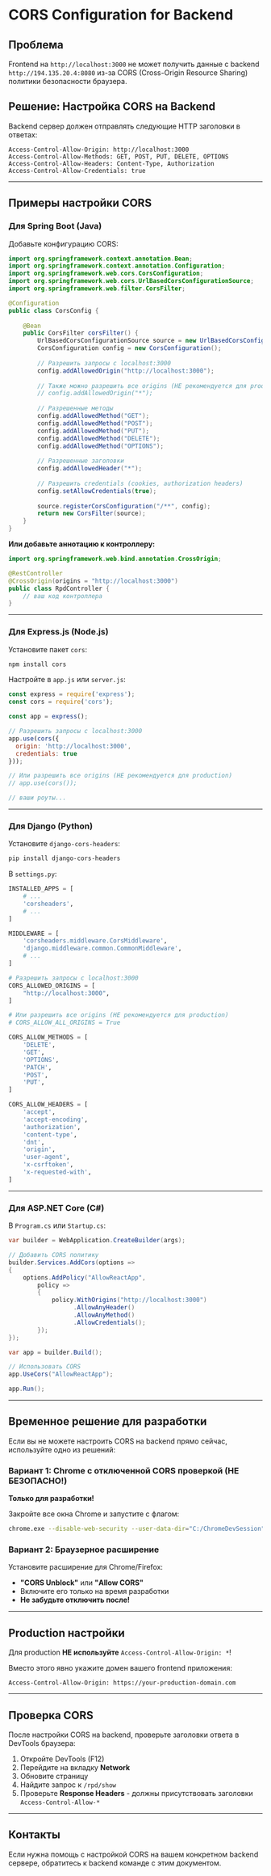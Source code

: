 # CORS Configuration for Backend

## Проблема

Frontend на `http://localhost:3000` не может получить данные с backend `http://194.135.20.4:8080` из-за CORS (Cross-Origin Resource Sharing) политики безопасности браузера.

## Решение: Настройка CORS на Backend

Backend сервер должен отправлять следующие HTTP заголовки в ответах:

```
Access-Control-Allow-Origin: http://localhost:3000
Access-Control-Allow-Methods: GET, POST, PUT, DELETE, OPTIONS
Access-Control-Allow-Headers: Content-Type, Authorization
Access-Control-Allow-Credentials: true
```

---

## Примеры настройки CORS

### Для Spring Boot (Java)

Добавьте конфигурацию CORS:

```java
import org.springframework.context.annotation.Bean;
import org.springframework.context.annotation.Configuration;
import org.springframework.web.cors.CorsConfiguration;
import org.springframework.web.cors.UrlBasedCorsConfigurationSource;
import org.springframework.web.filter.CorsFilter;

@Configuration
public class CorsConfig {
    
    @Bean
    public CorsFilter corsFilter() {
        UrlBasedCorsConfigurationSource source = new UrlBasedCorsConfigurationSource();
        CorsConfiguration config = new CorsConfiguration();
        
        // Разрешить запросы с localhost:3000
        config.addAllowedOrigin("http://localhost:3000");
        
        // Также можно разрешить все origins (НЕ рекомендуется для production)
        // config.addAllowedOrigin("*");
        
        // Разрешенные методы
        config.addAllowedMethod("GET");
        config.addAllowedMethod("POST");
        config.addAllowedMethod("PUT");
        config.addAllowedMethod("DELETE");
        config.addAllowedMethod("OPTIONS");
        
        // Разрешенные заголовки
        config.addAllowedHeader("*");
        
        // Разрешить credentials (cookies, authorization headers)
        config.setAllowCredentials(true);
        
        source.registerCorsConfiguration("/**", config);
        return new CorsFilter(source);
    }
}
```

**Или добавьте аннотацию к контроллеру:**

```java
import org.springframework.web.bind.annotation.CrossOrigin;

@RestController
@CrossOrigin(origins = "http://localhost:3000")
public class RpdController {
    // ваш код контроллера
}
```

---

### Для Express.js (Node.js)

Установите пакет `cors`:

```bash
npm install cors
```

Настройте в `app.js` или `server.js`:

```javascript
const express = require('express');
const cors = require('cors');

const app = express();

// Разрешить запросы с localhost:3000
app.use(cors({
  origin: 'http://localhost:3000',
  credentials: true
}));

// Или разрешить все origins (НЕ рекомендуется для production)
// app.use(cors());

// ваши роуты...
```

---

### Для Django (Python)

Установите `django-cors-headers`:

```bash
pip install django-cors-headers
```

В `settings.py`:

```python
INSTALLED_APPS = [
    # ...
    'corsheaders',
    # ...
]

MIDDLEWARE = [
    'corsheaders.middleware.CorsMiddleware',
    'django.middleware.common.CommonMiddleware',
    # ...
]

# Разрешить запросы с localhost:3000
CORS_ALLOWED_ORIGINS = [
    "http://localhost:3000",
]

# Или разрешить все origins (НЕ рекомендуется для production)
# CORS_ALLOW_ALL_ORIGINS = True

CORS_ALLOW_METHODS = [
    'DELETE',
    'GET',
    'OPTIONS',
    'PATCH',
    'POST',
    'PUT',
]

CORS_ALLOW_HEADERS = [
    'accept',
    'accept-encoding',
    'authorization',
    'content-type',
    'dnt',
    'origin',
    'user-agent',
    'x-csrftoken',
    'x-requested-with',
]
```

---

### Для ASP.NET Core (C#)

В `Program.cs` или `Startup.cs`:

```csharp
var builder = WebApplication.CreateBuilder(args);

// Добавить CORS политику
builder.Services.AddCors(options =>
{
    options.AddPolicy("AllowReactApp",
        policy =>
        {
            policy.WithOrigins("http://localhost:3000")
                  .AllowAnyHeader()
                  .AllowAnyMethod()
                  .AllowCredentials();
        });
});

var app = builder.Build();

// Использовать CORS
app.UseCors("AllowReactApp");

app.Run();
```

---

## Временное решение для разработки

Если вы не можете настроить CORS на backend прямо сейчас, используйте одно из решений:

### Вариант 1: Chrome с отключенной CORS проверкой (НЕ БЕЗОПАСНО!)

**Только для разработки!**

Закройте все окна Chrome и запустите с флагом:

```bash
chrome.exe --disable-web-security --user-data-dir="C:/ChromeDevSession"
```

### Вариант 2: Браузерное расширение

Установите расширение для Chrome/Firefox:
- **"CORS Unblock"** или **"Allow CORS"**
- Включите его только на время разработки
- **Не забудьте отключить после!**

---

## Production настройки

Для production **НЕ используйте** `Access-Control-Allow-Origin: *`!

Вместо этого явно укажите домен вашего frontend приложения:

```
Access-Control-Allow-Origin: https://your-production-domain.com
```

---

## Проверка CORS

После настройки CORS на backend, проверьте заголовки ответа в DevTools браузера:

1. Откройте DevTools (F12)
2. Перейдите на вкладку **Network**
3. Обновите страницу
4. Найдите запрос к `/rpd/show`
5. Проверьте **Response Headers** - должны присутствовать заголовки `Access-Control-Allow-*`

---

## Контакты

Если нужна помощь с настройкой CORS на вашем конкретном backend сервере, обратитесь к backend команде с этим документом.
